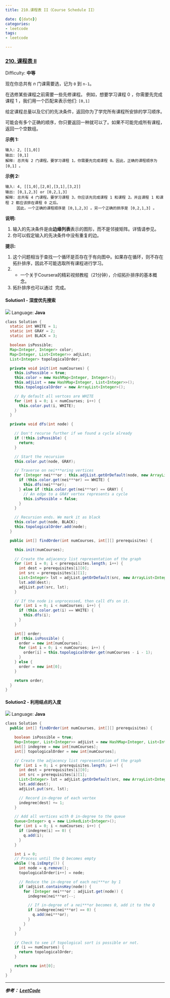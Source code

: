 ```yaml
---
title: 210.课程表 II（Course Schedule II）

date: {{date}}
categories:
- leetcode
tags:
- leetcode

---
```

### [210\. 课程表 II](https://leetcode-cn.com/problems/course-schedule-ii/)

Difficulty: **中等**


现在你总共有 _n_ 门课需要选，记为 `0` 到 `n-1`。

在选修某些课程之前需要一些先修课程。 例如，想要学习课程 0 ，你需要先完成课程 1 ，我们用一个匹配来表示他们: `[0,1]`

给定课程总量以及它们的先决条件，返回你为了学完所有课程所安排的学习顺序。

可能会有多个正确的顺序，你只要返回一种就可以了。如果不可能完成所有课程，返回一个空数组。

**示例 1:**

```
输入: 2, [[1,0]]
输出: [0,1]
解释: 总共有 2 门课程。要学习课程 1，你需要先完成课程 0。因此，正确的课程顺序为 [0,1] 。
```

**示例 2:**

```
输入: 4, [[1,0],[2,0],[3,1],[3,2]]
输出: [0,1,2,3] or [0,2,1,3]
解释: 总共有 4 门课程。要学习课程 3，你应该先完成课程 1 和课程 2。并且课程 1 和课程 2 都应该排在课程 0 之后。
     因此，一个正确的课程顺序是 [0,1,2,3] 。另一个正确的排序是 [0,2,1,3] 。
```

**说明:**

1.  输入的先决条件是由**边缘列表**表示的图形，而不是邻接矩阵。详情请参见。
2.  你可以假定输入的先决条件中没有重复的边。

**提示:**

1.  这个问题相当于查找一个循环是否存在于有向图中。如果存在循环，则不存在拓扑排序，因此不可能选取所有课程进行学习。
2.  - 一个关于Coursera的精彩视频教程（21分钟），介绍拓扑排序的基本概念。
3.  拓扑排序也可以通过  完成。


#### Solution1 - 深度优先搜索
![](https://pic.leetcode-cn.com/6d3c1126d636f52c38f59b7df8994a7e1c10fa8b7ed68791246308a7b5b4e561-image.png)
Language: **Java**

```java
​class Solution {
  static int WHITE = 1;
  static int GRAY = 2;
  static int BLACK = 3;

  boolean isPossible;
  Map<Integer, Integer> color;
  Map<Integer, List<Integer>> adjList;
  List<Integer> topologicalOrder;

  private void init(int numCourses) {
    this.isPossible = true;
    this.color = new HashMap<Integer, Integer>();
    this.adjList = new HashMap<Integer, List<Integer>>();
    this.topologicalOrder = new ArrayList<Integer>();

    // By default all vertces are WHITE
    for (int i = 0; i < numCourses; i++) {
      this.color.put(i, WHITE);
    }
  }

  private void dfs(int node) {

    // Don't recurse further if we found a cycle already
    if (!this.isPossible) {
      return;
    }

    // Start the recursion
    this.color.put(node, GRAY);

    // Traverse on nei***oring vertices
    for (Integer nei***or : this.adjList.getOrDefault(node, new ArrayList<Integer>())) {
      if (this.color.get(nei***or) == WHITE) {
        this.dfs(nei***or);
      } else if (this.color.get(nei***or) == GRAY) {
        // An edge to a GRAY vertex represents a cycle
        this.isPossible = false;
      }
    }

    // Recursion ends. We mark it as black
    this.color.put(node, BLACK);
    this.topologicalOrder.add(node);
  }

  public int[] findOrder(int numCourses, int[][] prerequisites) {

    this.init(numCourses);

    // Create the adjacency list representation of the graph
    for (int i = 0; i < prerequisites.length; i++) {
      int dest = prerequisites[i][0];
      int src = prerequisites[i][1];
      List<Integer> lst = adjList.getOrDefault(src, new ArrayList<Integer>());
      lst.add(dest);
      adjList.put(src, lst);
    }

    // If the node is unprocessed, then call dfs on it.
    for (int i = 0; i < numCourses; i++) {
      if (this.color.get(i) == WHITE) {
        this.dfs(i);
      }
    }

    int[] order;
    if (this.isPossible) {
      order = new int[numCourses];
      for (int i = 0; i < numCourses; i++) {
        order[i] = this.topologicalOrder.get(numCourses - i - 1);
      }
    } else {
      order = new int[0];
    }

    return order;
  }
}

```

#### Solution2 - 利用结点的入度
![](https://pic.leetcode-cn.com/48020b1ad252572469efd8749cf9959b2aad49dacc8d0eed4b95703af378139b-image.png)
Language: **Java**

```java
​class Solution {
  public int[] findOrder(int numCourses, int[][] prerequisites) {

    boolean isPossible = true;
    Map<Integer, List<Integer>> adjList = new HashMap<Integer, List<Integer>>();
    int[] indegree = new int[numCourses];
    int[] topologicalOrder = new int[numCourses];

    // Create the adjacency list representation of the graph
    for (int i = 0; i < prerequisites.length; i++) {
      int dest = prerequisites[i][0];
      int src = prerequisites[i][1];
      List<Integer> lst = adjList.getOrDefault(src, new ArrayList<Integer>());
      lst.add(dest);
      adjList.put(src, lst);

      // Record in-degree of each vertex
      indegree[dest] += 1;
    }

    // Add all vertices with 0 in-degree to the queue
    Queue<Integer> q = new LinkedList<Integer>();
    for (int i = 0; i < numCourses; i++) {
      if (indegree[i] == 0) {
        q.add(i);
      }
    }

    int i = 0;
    // Process until the Q becomes empty
    while (!q.isEmpty()) {
      int node = q.remove();
      topologicalOrder[i++] = node;

      // Reduce the in-degree of each nei***or by 1
      if (adjList.containsKey(node)) {
        for (Integer nei***or : adjList.get(node)) {
          indegree[nei***or]--;

          // If in-degree of a nei***or becomes 0, add it to the Q
          if (indegree[nei***or] == 0) {
            q.add(nei***or);
          }
        }
      }
    }

    // Check to see if topological sort is possible or not.
    if (i == numCourses) {
      return topologicalOrder;
    }

    return new int[0];
  }
}

```

---
***参考：
[LeetCode](https://leetcode-cn.com/problems/course-schedule-ii/solution/ke-cheng-biao-ii-by-leetcode/)***
